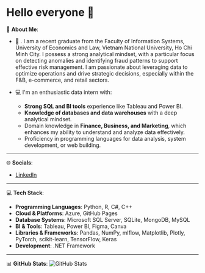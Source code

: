 # Hello everyone 👋

💫 **About Me**:
- 🔭 . I am a recent graduate from the Faculty of Information Systems, University of Economics and Law, Vietnam National University, Ho Chi Minh City. I possess a strong analytical mindset, with a particular focus on detecting anomalies and identifying fraud patterns to support effective risk management. I am passionate about leveraging data to optimize operations and drive strategic decisions, especially within the F&B, e-commerce, and retail sectors.

- 💻 I'm an enthusiastic data intern with:
  - **Strong SQL and BI tools** experience like Tableau and Power BI.  
  - **Knowledge of databases and data warehouses** with a deep analytical mindset.  
  - Domain knowledge in **Finance, Business, and Marketing**, which enhances my ability to understand and analyze data effectively.  
  - Proficiency in programming languages for data analysis, system development, or web building.

---

🌐 **Socials**:
- [LinkedIn](https://www.linkedin.com/in/lu%C3%A2n-nguy%E1%BB%85n-th%C3%A0nh-670b7829b/)

---

💻 **Tech Stack**:
- **Programming Languages**: Python, R, C#, C++
- **Cloud & Platforms**: Azure, GitHub Pages
- **Database Systems**: Microsoft SQL Server, SQLite, MongoDB, MySQL
- **BI & Tools**: Tableau, Power BI, Figma, Canva
- **Libraries & Frameworks**: Pandas, NumPy, mlflow, Matplotlib, Plotly, PyTorch, scikit-learn, TensorFlow, Keras
- **Development**: .NET Framework

---

📊 **GitHub Stats**:
![GitHub Stats](https://github-readme-stats.vercel.app/api?username=Luannt1005&show_icons=true&theme=radical)
